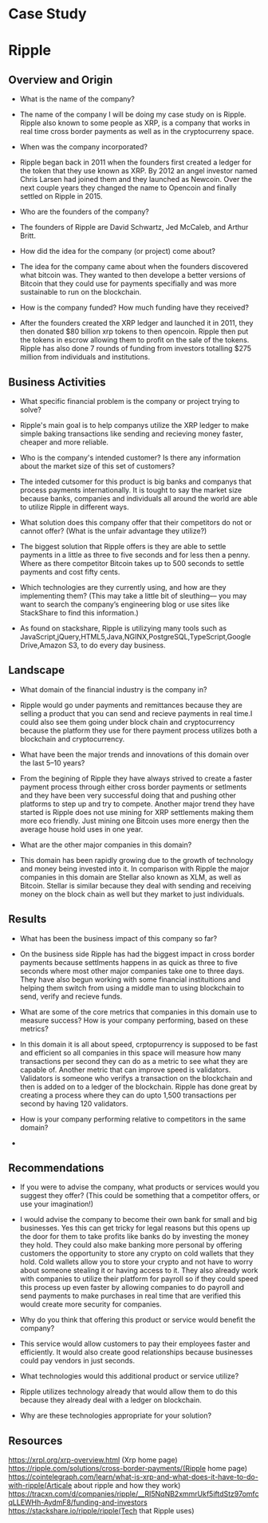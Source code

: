 # Case Study
# Ripple

## Overview and Origin

* What is the name of the company?
* The name of the company I will be doing my case study on is Ripple. Ripple also known to some people as XRP, is a company that works in real time cross border payments as well as in the cryptocurreny space.

* When was the company incorporated?
* Ripple began back in 2011 when the founders first created a ledger for the token that they use known as XRP. By 2012 an angel investor named Chris Larsen had joined them and they launched as Newcoin. Over the next couple years they changed the name to Opencoin and finally settled on Ripple in 2015.

* Who are the founders of the company?
* The founders of Ripple are David Schwartz, Jed McCaleb, and Arthur Britt.

* How did the idea for the company (or project) come about?
* The idea for the company came about when the founders discovered what bitcoin was. They wanted to then develope a better versions of Bitcoin that they could use for payments specifially and was more sustainable to run on the blockchain.

* How is the company funded? How much funding have they received?
* After the founders created the XRP ledger and launched it in 2011, they then donated $80 billion xrp tokens to then opencoin. Ripple then put the tokens in escrow allowing them to profit on the sale of the tokens. Ripple has also done 7 rounds of funding from investors totalling $275 million from individuals and institutions. 


## Business Activities

* What specific financial problem is the company or project trying to solve?
* Ripple's main goal is to help companys utilize the XRP ledger to make simple baking transactions like sending and recieving money faster, cheaper and more reliable. 

* Who is the company's intended customer?  Is there any information about the market size of this set of customers?
* The inteded cutsomer for this product is big banks and companys that process payments internationally. It is tought to say the market size because banks, companies and individuals all around the world are able to utilize Ripple in different ways. 

* What solution does this company offer that their competitors do not or cannot offer? (What is the unfair advantage they utilize?)
* The biggest solution that Ripple offers is they are able to settle payments in a little as three to five seconds and for less then a penny. Where as there competitor Bitcoin takes up to 500 seconds to settle payments and cost fifty cents. 

* Which technologies are they currently using, and how are they implementing them? (This may take a little bit of sleuthing–– you may want to search the company’s engineering blog or use sites like StackShare to find this information.)
* As found on stackshare, Ripple is utilizying many tools such as JavaScript,jQuery,HTML5,Java,NGINX,PostgreSQL,TypeScript,Google Drive,Amazon S3, to do every day business.


## Landscape

* What domain of the financial industry is the company in?
* Ripple would go under payments and remittances because they are selling a product that you can send and recieve payments in real time.I could also see them going under block chain and cryptocurrency because the platform they use for there payment process utilizes both a blockchain and cryptocurrency.

* What have been the major trends and innovations of this domain over the last 5–10 years?
* From the begining of Ripple they have always strived to create a faster payment process through either cross border payments or setlments and they have been very successful doing that and pushing other platforms to step up and try to compete. Another major trend they have started is Ripple does not use mining for XRP settlements making them more eco friendly. Just mining one Bitcoin uses more energy then the average house hold uses in one year.

* What are the other major companies in this domain?
* This domain has been rapidly growing due to the growth of technology and money being invested into it. In comparison with Ripple the major companies in this domain are Stellar also known as XLM, as well as Bitcoin. Stellar is similar because they deal with sending and receiving money on the block chain as well but they market to just individuals.


## Results

* What has been the business impact of this company so far?
* On the business side Ripple has had the biggest impact in cross border payments because settlments happens in as quick as three to five seconds where most other major companies take one to three days. They have also begun working with some financial instituitions and helping them switch from using a middle man to using blockchain to send, verify and recieve funds.  

* What are some of the core metrics that companies in this domain use to measure success? How is your company performing, based on these metrics?
* In this domain it is all about speed, crptopurrency is supposed to be fast and efficient so all companies in this space will measure how many transactions per second they can do as a metric to see what they are capable of. Another metric that can improve speed is validators. Validators is someone who verifys a transaction on the blockchain and then is added on to a ledger of the blockchain. Ripple has done great by creating a process where they can do upto 1,500 transactions per second by having 120 validators. 

* How is your company performing relative to competitors in the same domain?
* 


## Recommendations

* If you were to advise the company, what products or services would you suggest they offer? (This could be something that a competitor offers, or use your imagination!)
* I would advise the company to become their own bank for small and big businesses. Yes this can get tricky for legal reasons but this opens up the door for them to take profits like banks do by investing the money they hold. They could also make banking more personal by offering customers the opportunity to store any crypto on cold wallets that they hold. Cold wallets allow you to store your crypto and not have to worry about someone stealing it or having access to it. They also already work with companies to utilize their platform for payroll so if they could speed this process up even faster by allowing companies to do payroll and send payments to make purchases in real time that are verified this would create more security for companies. 

* Why do you think that offering this product or service would benefit the company?
* This service would allow customers to pay their employees faster and efficiently. It would also create good relationships because businesses could pay vendors in just seconds.

* What technologies would this additional product or service utilize?
* Ripple utilizes technology already that would allow them to do this because they already deal with a ledger on blockchain.

* Why are these technologies appropriate for your solution?


## Resources
https://xrpl.org/xrp-overview.html (Xrp home page)
https://ripple.com/solutions/cross-border-payments/(Ripple home page)
https://cointelegraph.com/learn/what-is-xrp-and-what-does-it-have-to-do-with-ripple(Articale about ripple and how they work)
https://tracxn.com/d/companies/ripple/__RI5NqNB2xmmrUkf5iftdStz97omfcqLLEWHh-AydmF8/funding-and-investors
https://stackshare.io/ripple/ripple(Tech that Ripple uses)
